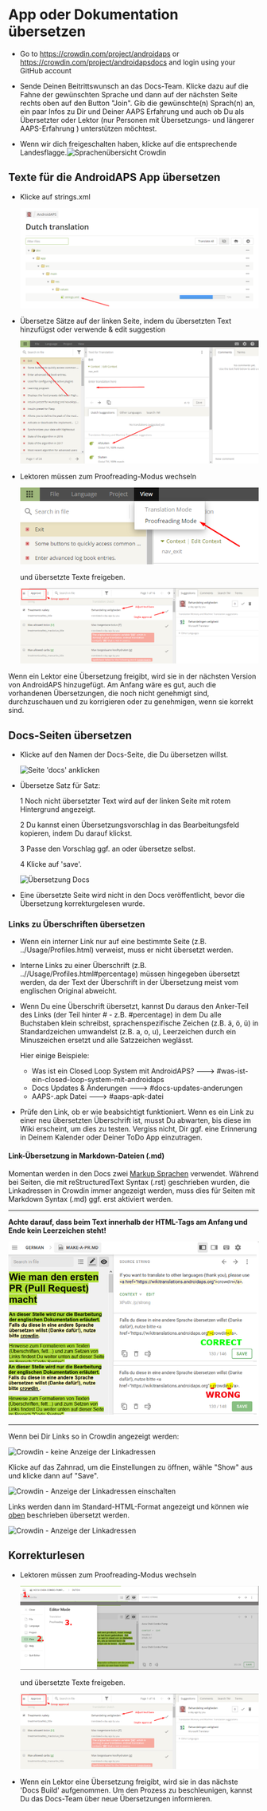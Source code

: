 # App oder Dokumentation übersetzen

* Go to <https://crowdin.com/project/androidaps> or <https://crowdin.com/project/androidapsdocs> and login using your GitHub account

* Sende Deinen Beitrittswunsch an das Docs-Team. Klicke dazu auf die Fahne der gewünschten Sprache und dann auf der nächsten Seite rechts oben auf den Button "Join". Gib die gewünschte(n) Sprach(n) an, ein paar Infos zu Dir und Deiner AAPS Erfahrung und auch ob Du als Übersetzter oder Lektor (nur Personen mit Übersetzungs- und längerer AAPS-Erfahrung ) unterstützen möchtest.

* Wenn wir dich freigeschalten haben, klicke auf die entsprechende Landesflagge.![Sprachenübersicht Crowdin](./images/translation_flags2019.png)

## Texte für die AndroidAPS App übersetzen

* Klicke auf strings.xml
    
    ![Klicke auf strings.xml](./images/translations-click-strings.png)

* Übersetze Sätze auf der linken Seite, indem du übersetzten Text hinzufügst oder verwende & edit suggestion
    
    ![Übersetzen der App](./images/translations-translate.png)

* Lektoren müssen zum Proofreading-Modus wechseln
    
    ![Lektorenmodus App](./images/translations-proofreading-mode.png)
    
    und übersetzte Texte freigeben.
    
    ![Übersetzung freigeben](./images/translations-proofreading.png)

Wenn ein Lektor eine Übersetzung freigibt, wird sie in der nächsten Version von AndroidAPS hinzugefügt. Am Anfang wäre es gut, auch die vorhandenen Übersetzungen, die noch nicht genehmigt sind, durchzuschauen und zu korrigieren oder zu genehmigen, wenn sie korrekt sind.

## Docs-Seiten übersetzen

* Klicke auf den Namen der Docs-Seite, die Du übersetzen willst.
    
    ![Seite 'docs' anklicken](./images/translation_WikiPage.png)

* Übersetze Satz für Satz:
    
    1 Noch nicht übersetzter Text wird auf der linken Seite mit rotem Hintergrund angezeigt.
    
    2 Du kannst einen Übersetzungsvorschlag in das Bearbeitungsfeld kopieren, indem Du darauf klickst.
    
    3 Passe den Vorschlag ggf. an oder übersetze selbst.
    
    4 Klicke auf 'save'.
    
    ![Übersetzung Docs](./images/translation_WikiTranslate.png)

* Eine übersetzte Seite wird nicht in den Docs veröffentlicht, bevor die Übersetzung korrekturgelesen wurde.

### Links zu Überschriften übersetzen

* Wenn ein interner Link nur auf eine bestimmte Seite (z.B. ../Usage/Profiles.html) verweist, muss er nicht übersetzt werden.
* Interne Links zu einer Überschrift (z.B. ..//Usage/Profiles.html#percentage) müssen hingegeben übersetzt werden, da der Text der Überschrift in der Übersetzung meist vom englischen Original abweicht.
* Wenn Du eine Überschrift übersetzt, kannst Du daraus den Anker-Teil des Links (der Teil hinter # - z.B. #percentage) in dem Du alle Buchstaben klein schreibst, sprachenspezifische Zeichen (z.B. ä, ö, ü) in Standardzeichen umwandelst (z.B. a, o, u), Leerzeichen durch ein Minuszeichen ersetzt und alle Satzzeichen weglässt.
    
    Hier einige Beispiele:
    
    * Was ist ein Closed Loop System mit AndroidAPS? \---> #was-ist-ein-closed-loop-system-mit-androidaps
    * Docs Updates & Änderungen \---> #docs-updates-anderungen
    * AAPS-.apk Datei \---> #aaps-apk-datei

* Prüfe den Link, ob er wie beabsichtigt funktioniert. Wenn es ein Link zu einer neu übersetzten Überschrift ist, musst Du abwarten, bis diese im Wiki erscheint, um dies zu testen. Vergiss nicht, Dir ggf. eine Erinnerung in Deinem Kalender oder Deiner ToDo App einzutragen.

#### Link-Übersetzung in Markdown-Dateien (.md)

Momentan werden in den Docs zwei [Markup Sprachen](./make-a-PR#code-syntax) verwendet. Während bei Seiten, die mit reStructuredText Syntax (.rst) geschrieben wurden, die Linkadressen in Crowdin immer angezeigt werden, muss dies für Seiten mit Markdown Syntax (.md) ggf. erst aktiviert werden.

* * *

**Achte darauf, dass beim Text innerhalb der HTML-Tags am Anfang und Ende kein Leerzeichen steht!**

![Crodwin-HTML-Tag ohne Leerzeichen](./images/Crowdin_HTMLtag.png)

* * *

Wenn bei Dir Links so in Crowdin angezeigt werden:

![Crowdin - keine Anzeige der Linkadressen](./images/CrowdinShowURL1.png)

Klicke auf das Zahnrad, um die Einstellungen zu öffnen, wähle "Show" aus und klicke dann auf "Save".

![Crowdin - Anzeige der Linkadressen einschalten](./images/CrowdinShowURL2.png)

Links werden dann im Standard-HTML-Format angezeigt und können wie [oben](./translations#links-zu-uberschriften-ubersetzen) beschrieben übersetzt werden.

![Crowdin - Anzeige der Linkadressen](./images/CrowdinShowURL3.png)

## Korrekturlesen

* Lektoren müssen zum Proofreading-Modus wechseln
    
    ![Proofreading mode docs](./images/translation_WikiProofreading.png)
    
    und übersetzte Texte freigeben.
    
    ![Übersetzung freigeben](./images/translations-proofreading.png)

* Wenn ein Lektor eine Übersetzung freigibt, wird sie in das nächste 'Docs Build' aufgenommen. Um den Prozess zu beschleunigen, kannst Du das Docs-Team über neue Übersetzungen informieren.